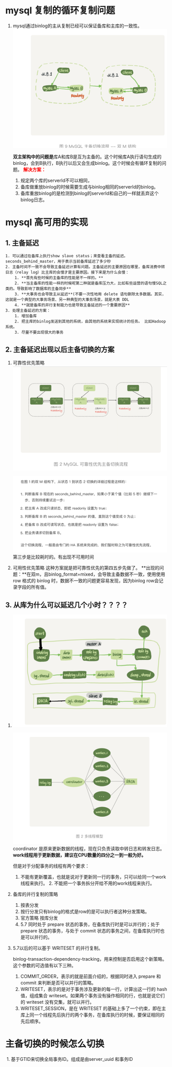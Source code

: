 # mysql 复制的循环复制问题

1. mysql通过binlog的主从复制已经可以保证备库和主库的一致性。![image-20191119110907213](../images/image-20191119110907213.png)

   **双主架构中的问题是**库A和库B是互为主备的。这个时候库A执行语句生成的binlog，会到B执行，B执行以后又会生成binlog。这个时候会有循环复制的问题。
   **<font color='red'>解决方案：</font>**

   1. 规定两个库的serverId不可以相同，
   2. 备库做重放binlog的时候需要生成与binlog相同的serverId的binlog。
   3. 备库重放binlog的是检测到binlog的serverId和自己的一样就丢弃这个binlog日志。

# mysql 高可用的实现

## 1. 主备延迟

	1. 可以通过在备库上执行show slave status；来查看主备的延迟。seconds_behind_master，用于表示当前备库延迟了多少秒
 	2. 主备时间不一致不会导致主备延迟计算有问题。主备延迟的主要原因在哪里，备库消费中转日志（relay log）比主库的会慢才是主要原因。接下来是为什么会慢：
      	1. **首先有些时候的主备库的性能是不一样的。**
      	2. **当主备库的性能一样的时候呢第二种就是备库压力大，比如有些运营的语句慢SQL之类的。导致影响了数据库的主备同步**
      	3. **大事务也会导致主从延迟**(不要一次性地用 delete 语句删除太多数据。其实，这就是一个典型的大事务场景、另一种典型的大事务场景，就是大表 DDL
      	4. **就是备库的并行复制能力也是导致主备延迟的一个重要原因**
	3. 处理主备延迟的方案：
    	1. 增加备库
    	2. 把主库的binlog发送到其他的系统，由其他的系统来实现统计的任务。 比如Hadoop系统。
    	3. 尽量不要出现很大的事务



## 2. 主备延迟出现以后主备切换的方案

1. 可靠性优先策略![image-20191119134528164](../images/image-20191119134528164.png)

   ![image-20191119134614951](../images/image-20191119134614951.png)
   第三步是比较耗时的。有出现不可用时间

2. 可用性优先策略
   这种方案就是把可靠性优先的第四五步先做了。
   **出现的问题：**在双m，且binlog_format=mixed，会导致主备数据不一致，使用使用 row 格式的 binlog 时，数据不一致的问题更容易发现，因为binlog row会记录字段的所有值。



## 3. 从库为什么可以延迟几个小时？？？？

1. ![主备的一般流程图](../images/image-20191119135551681.png)

   ![复制多线程模型](../images/image-20191119135759040.png)
   coordinator 是原来更新数据的线程，现在只负责读取中转日志和转发日志。**work线程用于更新数据，建议在CPU数量的四分之一到一般为好。**

   但是对于分配事务的线程有两个要求：

   	1. 不能有更新覆盖，也就是说对于更新同一行的事务，只可以给同一个work线程来执行。 
    	2. 不能把一个事务拆分开给不用的work线程来执行。 

2. 备库的并行复制的策略

   1. 按表分发
   2. 按行分发只有binlog的格式是row的是可以执行者这种分发策略。
   3. 官方策略 按库分发
   4. 5.7 同时处于 prepare 状态的事务，在备库执行时是可以并行的；处于 prepare 状态的事务，与处于 commit 状态的事务之间，在备库执行时也是可以并行的。

3. 5.7以后的可以基于 WRITESET 的并行复制。

   binlog-transaction-dependency-tracking，用来控制是否启用这个新策略。这个参数的可选值有以下三种。

   1. COMMIT_ORDER，表示的就是前面介绍的，根据同时进入 prepare 和 commit 来判断是否可以并行的策略。
   2. WRITESET，表示的是对于事务涉及更新的每一行，计算出这一行的 hash 值，组成集合 writeset。如果两个事务没有操作相同的行，也就是说它们的 writeset 没有交集，就可以并行。
   3.  WRITESET_SESSION，是在 WRITESET 的基础上多了一个约束，即在主库上同一个线程先后执行的两个事务，在备库执行的时候，要保证相同的先后顺序。





# 主备切换的时候怎么切换

​	1. 基于GTID来切换全局事务ID。组成是由server_uuid 和事务ID